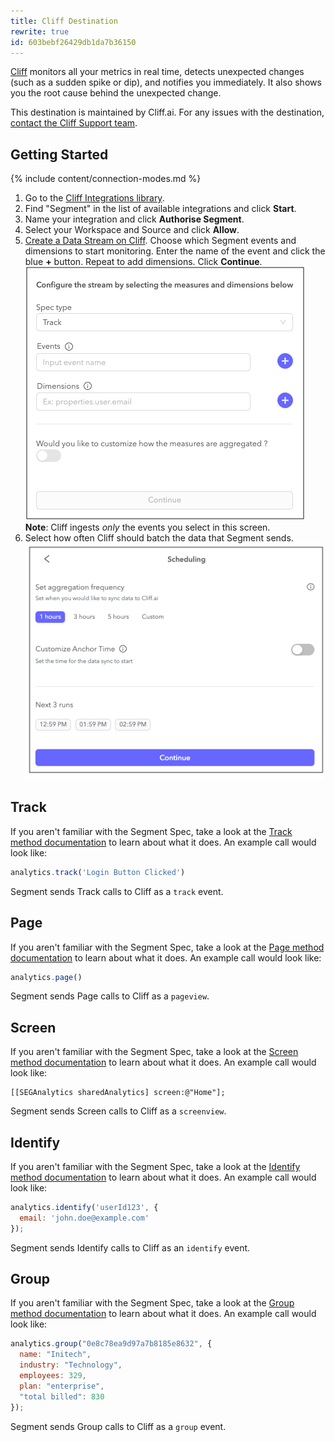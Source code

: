 ```yaml
---
title: Cliff Destination
rewrite: true
id: 603bebf26429db1da7b36150
---
```

[Cliff](https://cliff.ai/?utm_source=segmentio&utm_medium=docs&utm_campaign=partners) monitors all your metrics in real time, detects unexpected changes (such as a sudden spike or dip), and notifies you immediately. It also shows you the root cause behind the unexpected change.

This destination is maintained by Cliff.ai. For any issues with the destination, [contact the Cliff Support team](mailto:support@cliff.ai).

## Getting Started

{% include content/connection-modes.md %}

1. Go to the [Cliff Integrations library](https://app.cliff.ai/apps/anomaly-detection/integrations/inbound).
2. Find "Segment" in the list of available integrations and click **Start**.
3. Name your integration and click **Authorise Segment**.
4. Select your Workspace and Source and click **Allow**.
5. [Create a Data Stream on Cliff](https://app.cliff.ai/apps/anomaly-detection/data-streams/create-streams). Choose which Segment events and dimensions to start monitoring. Enter the name of the event and click the blue **+** button. Repeat to add dimensions. Click **Continue**.
   ![A screenshot of the Cliff data stream configuration page.](images/cliff1.png)
   **Note**: Cliff ingests _only_ the events you select in this screen.
6.  Select how often Cliff should batch the data that Segment sends.
![A screenshot of the CLiff scheduling page.](images/cliff2.png)


## Track

If you aren't familiar with the Segment Spec, take a look at the [Track method documentation](/docs/connections/spec/track/) to learn about what it does. An example call would look like:

```js
analytics.track('Login Button Clicked')
```

Segment sends Track calls to Cliff as a `track` event.

## Page

If you aren't familiar with the Segment Spec, take a look at the [Page method documentation](/docs/connections/spec/page/) to learn about what it does. An example call would look like:

```js
analytics.page()
```

Segment sends Page calls to Cliff as a `pageview`.

## Screen

If you aren't familiar with the Segment Spec, take a look at the [Screen method documentation](/docs/connections/spec/screen/) to learn about what it does. An example call would look like:

```objc
[[SEGAnalytics sharedAnalytics] screen:@"Home"];
```

Segment sends Screen calls to Cliff as a `screenview`.

## Identify

If you aren't familiar with the Segment Spec, take a look at the [Identify method documentation](/docs/connections/spec/identify/) to learn about what it does. An example call would look like:

```js
analytics.identify('userId123', {
  email: 'john.doe@example.com'
});
```

Segment sends Identify calls to Cliff as an `identify` event.

## Group

If you aren't familiar with the Segment Spec, take a look at the [Group method documentation](/docs/connections/spec/group/) to learn about what it does. An example call would look like:

```js
analytics.group("0e8c78ea9d97a7b8185e8632", {
  name: "Initech",
  industry: "Technology",
  employees: 329,
  plan: "enterprise",
  "total billed": 830
});
```

Segment sends Group calls to Cliff as a `group` event.
